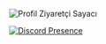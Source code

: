 ![Profil Ziyaretçi Sayacı](https://komarev.com/ghpvc/?username=zypheris&color=blue)



[![Discord Presence](https://lanyard-profile-readme.vercel.app/api/773582512647569409?hideDiscrim=true&theme=dark&bg=1d2022&animated=true&hideStatus=false)](https://discord.com/users/773582512647569409)

